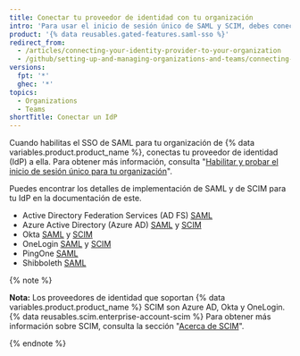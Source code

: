 ```yaml
---
title: Conectar tu proveedor de identidad con tu organización
intro: 'Para usar el inicio de sesión único de SAML y SCIM, debes conectar tu proveedor de identidad con tu organización {% data variables.product.product_name %}.'
product: '{% data reusables.gated-features.saml-sso %}'
redirect_from:
  - /articles/connecting-your-identity-provider-to-your-organization
  - /github/setting-up-and-managing-organizations-and-teams/connecting-your-identity-provider-to-your-organization
versions:
  fpt: '*'
  ghec: '*'
topics:
  - Organizations
  - Teams
shortTitle: Conectar un IdP
---
```


Cuando habilitas el SSO de SAML para tu organización de {% data variables.product.product_name %}, conectas tu proveedor de identidad (IdP) a ella. Para obtener más información, consulta "[Habilitar y probar el inicio de sesión único para tu organización](/organizations/managing-saml-single-sign-on-for-your-organization/enabling-and-testing-saml-single-sign-on-for-your-organization)".

Puedes encontrar los detalles de implementación de SAML y de SCIM para tu IdP en la documentación de este.
- Active Directory Federation Services (AD FS) [SAML](https://docs.microsoft.com/windows-server/identity/active-directory-federation-services)
- Azure Active Directory (Azure AD) [SAML](https://docs.microsoft.com/azure/active-directory/active-directory-saas-github-tutorial) y [SCIM](https://docs.microsoft.com/azure/active-directory/active-directory-saas-github-provisioning-tutorial)
- Okta [SAML](http://saml-doc.okta.com/SAML_Docs/How-to-Configure-SAML-2.0-for-Github-com.html) y [SCIM](http://developer.okta.com/standards/SCIM/)
- OneLogin [SAML](https://onelogin.service-now.com/support?id=kb_article&sys_id=2929ddcfdbdc5700d5505eea4b9619c6) y [SCIM](https://onelogin.service-now.com/support?id=kb_article&sys_id=5aa91d03db109700d5505eea4b96197e)
- PingOne [SAML](https://support.pingidentity.com/s/marketplace-integration/a7i1W0000004ID3QAM/github-connector)
- Shibboleth [SAML](https://wiki.shibboleth.net/confluence/display/IDP30/Home)

{% note %}

**Nota:** Los proveedores de identidad que soportan {% data variables.product.product_name %} SCIM son Azure AD, Okta y OneLogin. {% data reusables.scim.enterprise-account-scim %} Para obtener más información sobre SCIM, consulta la sección "[Acerca de SCIM](/organizations/managing-saml-single-sign-on-for-your-organization/about-scim)".

{% endnote %}
